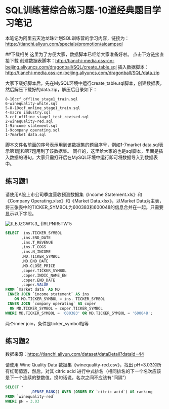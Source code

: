 # SQL训练营综合练习题-10道经典题目学习笔记
本笔记为阿里云天池龙珠计划SQL训练营的学习内容，链接为：https://tianchi.aliyun.com/specials/promotion/aicampsql

##下载相关
这里为了方便大家，数据脚本已经给大家准备好啦。
点击下方链接直接下载
创建数据表脚本：http://tianchi-media.oss-cn-beijing.aliyuncs.com/dragonball/SQL/create_table.sql
插入数据脚本：http://tianchi-media.oss-cn-beijing.aliyuncs.com/dragonball/SQL/data.zip

大家下载好脚本后，先在MySQL环境中运行create_table.sql脚本，创建数据表，然后解压下载好的data.zip，解压后目录如下：
```
8-10ccf_offline_stage1_train.sql
6-winequality-white.sql
5-8-10ccf_online_stage1_train.sql
4-macro industry.sql
3-ccf_offline_stage1_test_revised.sql
2-winequality-red.sql
1-9income statement.sql
1-9company operating.sql
1-7market data.sql
```
脚本文件名前面的序号表示用到该数据集的题目序号，例如1-7market data.sql表示第1题和第7题用到了该数据集。
同样的，这里给大家的也是sql脚本，里面是插入数据的语句，大家只需打开后在MySQL环境中运行即可将数据导入到数据表中。
## 练习题1
请使用A股上市公司季度营收预测数据集《Income Statement.xls》和《Company Operating.xlsx》和《Market Data.xlsx》，以Market Data为主表，将三张表中的TICKER_SYMBOL为600383和600048的信息合并在一起。只需要显示以下字段。

![}LEJZGW%3_ {I9LPNR5TW`5](https://user-images.githubusercontent.com/55366350/129331634-aaf54073-81c9-426d-b785-1ba3fec34fc9.png)

```sql
SELECT  ins.TICKER_SYMBOL
       ,ins.END_DATE
       ,ins.T_REVENUE
       ,ins.T_COGS
       ,ins.N_INCOME
       ,MD.TICKER_SYMBOL
       ,MD.END_DATE
       ,MD.CLOSE_PRICE
       ,coper.TICKER_SYMBOL
       ,coper.INDIC_NAME_EN
       ,coper.END_DATE
       ,coper.VALUE
FROM `market data` AS MD
 INNER JOIN `income statement` AS ins
	ON MD.TICKER_SYMBOL = ins. TICKER_SYMBOL
 INNER JOIN `company operating` AS coper
  ON MD.TICKER_SYMBOL = coper.TICKER_SYMBOL
WHERE MD.TICKER_SYMBOL = '600383' OR MD.TICKER_SYMBOL = '600048';
```
两个inner join，条件是ticker_symbol相等
## 练习题2
数据来源：https://tianchi.aliyun.com/dataset/dataDetail?dataId=44

请使用 Wine Quality Data 数据集《winequality-red.csv》，找出 pH=3.03的所有红葡萄酒，然后，对其 citric acid 进行中式排名（相同排名的下一个名次应该是下一个连续的整数值。换句话说，名次之间不应该有“间隔”）
```sql
SELECT *
		   ,DENSE_RANK() OVER (ORDER BY `citric acid`) AS ranking
FROM `winequality-red`
WHERE pH = 3.03
```
